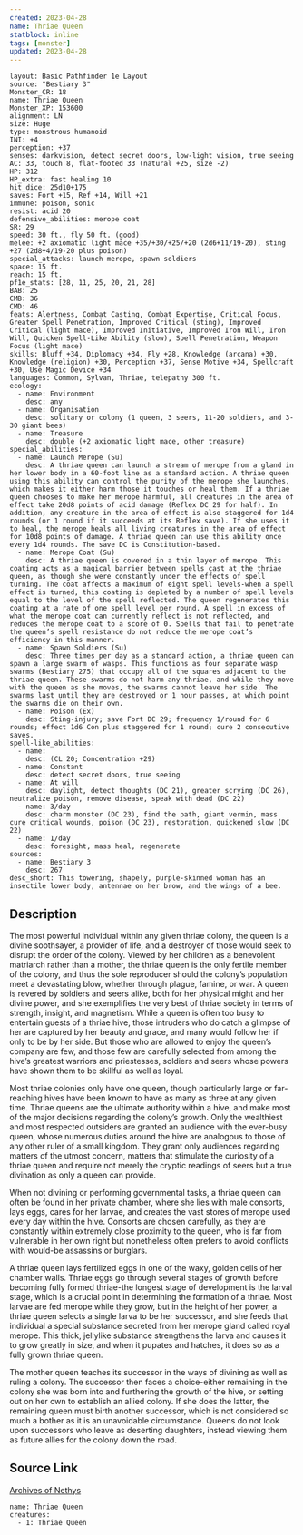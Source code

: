 ```yaml
---
created: 2023-04-28
name: Thriae Queen
statblock: inline
tags: [monster]
updated: 2023-04-28
---
```

```statblock
layout: Basic Pathfinder 1e Layout
source: "Bestiary 3"
Monster_CR: 18
name: Thriae Queen
Monster_XP: 153600
alignment: LN
size: Huge
type: monstrous humanoid
INI: +4
perception: +37
senses: darkvision, detect secret doors, low-light vision, true seeing
AC: 33, touch 8, flat-footed 33 (natural +25, size -2)
HP: 312
HP_extra: fast healing 10
hit_dice: 25d10+175
saves: Fort +15, Ref +14, Will +21
immune: poison, sonic
resist: acid 20
defensive_abilities: merope coat
SR: 29
speed: 30 ft., fly 50 ft. (good)
melee: +2 axiomatic light mace +35/+30/+25/+20 (2d6+11/19-20), sting +27 (2d8+4/19-20 plus poison)
special_attacks: launch merope, spawn soldiers
space: 15 ft.
reach: 15 ft.
pf1e_stats: [28, 11, 25, 20, 21, 28]
BAB: 25
CMB: 36
CMD: 46
feats: Alertness, Combat Casting, Combat Expertise, Critical Focus, Greater Spell Penetration, Improved Critical (sting), Improved Critical (light mace), Improved Initiative, Improved Iron Will, Iron Will, Quicken Spell-Like Ability (slow), Spell Penetration, Weapon Focus (light mace)
skills: Bluff +34, Diplomacy +34, Fly +28, Knowledge (arcana) +30, Knowledge (religion) +30, Perception +37, Sense Motive +34, Spellcraft +30, Use Magic Device +34
languages: Common, Sylvan, Thriae, telepathy 300 ft.
ecology:
  - name: Environment
    desc: any
  - name: Organisation
    desc: solitary or colony (1 queen, 3 seers, 11-20 soldiers, and 3-30 giant bees)
  - name: Treasure
    desc: double (+2 axiomatic light mace, other treasure)
special_abilities:
  - name: Launch Merope (Su)
    desc: A thriae queen can launch a stream of merope from a gland in her lower body in a 60-foot line as a standard action. A thriae queen using this ability can control the purity of the merope she launches, which makes it either harm those it touches or heal them. If a thriae queen chooses to make her merope harmful, all creatures in the area of effect take 20d8 points of acid damage (Reflex DC 29 for half). In addition, any creature in the area of effect is also staggered for 1d4 rounds (or 1 round if it succeeds at its Reflex save). If she uses it to heal, the merope heals all living creatures in the area of effect for 10d8 points of damage. A thriae queen can use this ability once every 1d4 rounds. The save DC is Constitution-based.
  - name: Merope Coat (Su)
    desc: A thriae queen is covered in a thin layer of merope. This coating acts as a magical barrier between spells cast at the thriae queen, as though she were constantly under the effects of spell turning. The coat affects a maximum of eight spell levels-when a spell effect is turned, this coating is depleted by a number of spell levels equal to the level of the spell reflected. The queen regenerates this coating at a rate of one spell level per round. A spell in excess of what the merope coat can currently reflect is not reflected, and reduces the merope coat to a score of 0. Spells that fail to penetrate the queen’s spell resistance do not reduce the merope coat’s efficiency in this manner.
  - name: Spawn Soldiers (Su)
    desc: Three times per day as a standard action, a thriae queen can spawn a large swarm of wasps. This functions as four separate wasp swarms (Bestiary 275) that occupy all of the squares adjacent to the thriae queen. These swarms do not harm any thriae, and while they move with the queen as she moves, the swarms cannot leave her side. The swarms last until they are destroyed or 1 hour passes, at which point the swarms die on their own.
  - name: Poison (Ex)
    desc: Sting-injury; save Fort DC 29; frequency 1/round for 6 rounds; effect 1d6 Con plus staggered for 1 round; cure 2 consecutive saves.
spell-like_abilities:
  - name:
    desc: (CL 20; Concentration +29)
  - name: Constant
    desc: detect secret doors, true seeing
  - name: At will
    desc: daylight, detect thoughts (DC 21), greater scrying (DC 26), neutralize poison, remove disease, speak with dead (DC 22)
  - name: 3/day
    desc: charm monster (DC 23), find the path, giant vermin, mass cure critical wounds, poison (DC 23), restoration, quickened slow (DC 22)
  - name: 1/day
    desc: foresight, mass heal, regenerate
sources:
  - name: Bestiary 3
    desc: 267
desc_short: This towering, shapely, purple-skinned woman has an insectile lower body, antennae on her brow, and the wings of a bee.
```
## Description
The most powerful individual within any given thriae colony, the queen is a divine soothsayer, a provider of life, and a destroyer of those would seek to disrupt the order of the colony. Viewed by her children as a benevolent matriarch rather than a mother, the thriae queen is the only fertile member of the colony, and thus the sole reproducer should the colony’s population meet a devastating blow, whether through plague, famine, or war. A queen is revered by soldiers and seers alike, both for her physical might and her divine power, and she exemplifies the very best of thriae society in terms of strength, insight, and magnetism. While a queen is often too busy to entertain guests of a thriae hive, those intruders who do catch a glimpse of her are captured by her beauty and grace, and many would follow her if only to be by her side. But those who are allowed to enjoy the queen’s company are few, and those few are carefully selected from among the hive’s greatest warriors and priestesses, soldiers and seers whose powers have shown them to be skillful as well as loyal.

Most thriae colonies only have one queen, though particularly large or far-reaching hives have been known to have as many as three at any given time. Thriae queens are the ultimate authority within a hive, and make most of the major decisions regarding the colony’s growth. Only the wealthiest and most respected outsiders are granted an audience with the ever-busy queen, whose numerous duties around the hive are analogous to those of any other ruler of a small kingdom. They grant only audiences regarding matters of the utmost concern, matters that stimulate the curiosity of a thriae queen and require not merely the cryptic readings of seers but a true divination as only a queen can provide.

When not divining or performing governmental tasks, a thriae queen can often be found in her private chamber, where she lies with male consorts, lays eggs, cares for her larvae, and creates the vast stores of merope used every day within the hive. Consorts are chosen carefully, as they are constantly within extremely close proximity to the queen, who is far from vulnerable in her own right but nonetheless often prefers to avoid conflicts with would-be assassins or burglars.

A thriae queen lays fertilized eggs in one of the waxy, golden cells of her chamber walls. Thriae eggs go through several stages of growth before becoming fully formed thriae-the longest stage of development is the larval stage, which is a crucial point in determining the formation of a thriae. Most larvae are fed merope while they grow, but in the height of her power, a thriae queen selects a single larva to be her successor, and she feeds that individual a special substance secreted from her merope gland called royal merope. This thick, jellylike substance strengthens the larva and causes it to grow greatly in size, and when it pupates and hatches, it does so as a fully grown thriae queen.

The mother queen teaches its successor in the ways of divining as well as ruling a colony. The successor then faces a choice-either remaining in the colony she was born into and furthering the growth of the hive, or setting out on her own to establish an allied colony. If she does the latter, the remaining queen must birth another successor, which is not considered so much a bother as it is an unavoidable circumstance. Queens do not look upon successors who leave as deserting daughters, instead viewing them as future allies for the colony down the road.
## Source Link
[Archives of Nethys](https://aonprd.com/MonsterDisplay.aspx?ItemName=Thriae%20Queen)
```encounter-table
name: Thriae Queen
creatures:
  - 1: Thriae Queen
```
